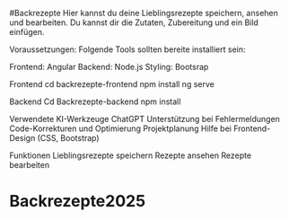 #Backrezepte 
Hier kannst du deine Lieblingsrezepte speichern, ansehen und bearbeiten. 
Du kannst dir die Zutaten, Zubereitung und ein Bild einfügen.

Voraussetzungen:
Folgende Tools sollten bereite installiert sein:

Frontend: Angular 
Backend: Node.js
Styling: Bootsrap

Frontend
cd backrezepte-frontend
npm install
ng serve

Backend
Cd Backrezepte-backend 
npm install

Verwendete KI-Werkzeuge
ChatGPT
Unterstützung bei Fehlermeldungen
Code-Korrekturen und Optimierung
Projektplanung 
Hilfe bei Frontend-Design (CSS, Bootstrap)

Funktionen
Lieblingsrezepte speichern
Rezepte ansehen
Rezepte bearbeiten


# Backrezepte2025
